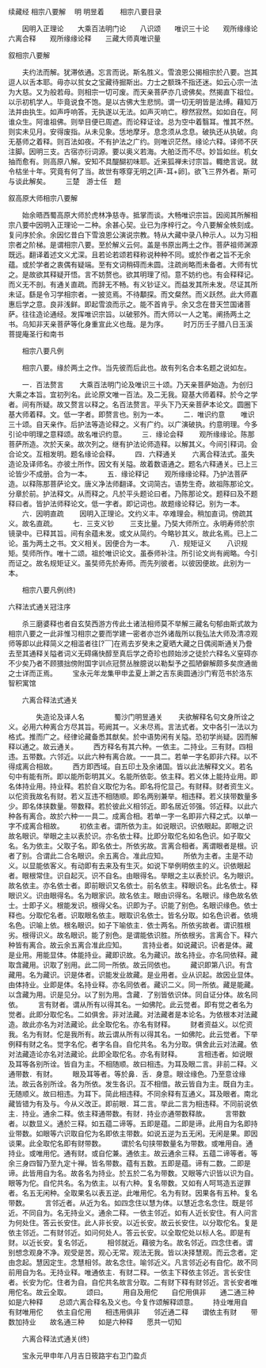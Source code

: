 续藏经   相宗八要解
　明 明昱着
　　相宗八要目录

　　因明入正理论　　大乘百法明门论　　八识颂　　唯识三十论　　观所缘缘论　　六离合释　　观所缘缘论释　　三藏大师真唯识量

 叙相宗八要解

　　夫约法而解。犹滞依通。忘言而说。斯名胜义。雪浪恩公揭相宗於八要。岂其逗人以舌本耶。毋亦以贫女之宝藏待掘斯出。力士之额珠不指还迷。如云心宗一法为大慈。又为般若母。则相宗一切可废。而天亲菩萨亦几谤佛矣。然揭直下祖位。以示初机学人。毕竟说食不饱。是以古佛大生悲悯。谓一切无明皆是法缚。藉知万法并由执生。如声呼响答。无执遂以无法。如声灭响亡。穆然寂然。如如自在。阿谁众生。阿谁祖佛。则举目便已周遮。而论释证诠。总为空中着翳耳。惟其不然。则实未见月。安得废指。从未见象。恁地摩牙。息念须从念息。破执还从执破。向无基师之着释。则百法如夜。不有护法之广约。则唯识茫然。缘论六释。译师不厌注脚。因明三支。古宿亦衍词源。要以奥义若海。大舶泛而不尽。妙旨如丝。机女抽而愈有。则高原八解。安知不具醍醐初味耶。近来狐禅未讨宗旨。輙绝言说。就令枯坐十年。究竟有何了当。故世有啄穿无明之[声-耳+卵]。欲飞三界外者。斯可与谈此解矣。
　　三楚　游士任　题

 叙高原大师相宗八要解

　　始余晤西蜀高原大师於虎林净慈寺。抵掌而谈。大畅唯识宗旨。因阅其所解相宗八要中因明入正理论一二种。余甚心契。业已为序梓行之。今八要解全帙刻成。复问序於余。余因忆昔白下雪浪恩公演说宗教。特从大藏中录八种示人。以为习相宗者之阶梯。是谓相宗八要。至於解义云何。盖是书原出两土之作。菩萨祖师渊源既远。翻译着述文义尤深。且若论若颂若释称说种种不同。或於作者之旨不无余蕴。或於学者之衷偶有疑端。至有文词稍碍而未圆。注疏尚略而未备者。大师有忧之。是故欲其释疑开悟。言不妨赘也。欲其明理了彻。意不妨约也。有会释释记。而义无不剖。有通关直疏。而辞无不畅。有义钞证义。而益发其所未发。尽证其所未证。繇是令习学相宗者。一披览焉。不待顜探。而文粲然。而义跃然。此大师嘉惠后学之意。良非浅鲜。即起雪浪而示之。能不首肯乎。余又念在昔天竺国诸菩萨。往往造论通经。发挥唯识宗旨。以破邪外。而大师以一人之笔。阐扬两土之书。乌知非天亲菩萨等化身重宣此义也哉。是为序。
　　时万历壬子腊八日玉溪菩提庵圣行和南书

　　相宗八要凡例

　　相宗八要。缘於两土之作。当先彼而后此也。故有列名合本名题之说如左。

　　一．百法赘言
　　大乘百法明门论及唯识三十颂。乃天亲菩萨始造。为创归大乘之本旨。宜初列名。此论原文唯一百法。及二无我。窥基大师着释。於今之学者。间有所疑。故又赘言以释之。名百法赘言。平头下乃天亲菩萨本论文。圆圈下基大师着释。文。低一字者。即赘言也。别为一本。
　　二．唯识约意
　　唯识三十颂。自天亲作。后护法等造论释之。义有广约。以广演破执。约意明理。今多引论中明理之意释颂。故名唯识约意。
　　三．缘论会释
　　观所缘缘论。陈那菩萨所造。次於天亲。故次列之。继有护法论师造释。以解其义。今间引释词。会合论文。互相发明。题名缘论会释。
　　四．六释通关
　　六离合释法式。虽失造论及译师名。亦彼土所作。因文有关隘。故着数语通之。题名六释通关。已上三论皆少不成册。合为一本。
　　五．缘论释记
　　观所缘缘论释。乃护法菩萨造。以释陈那菩萨论文。唐义净法师翻译。文词简古。语势生奇。故祖陈那论文。分章於前。护法释文。从而释之。凡於平头题论曰者。乃陈那论文。题释曰及不题释曰者。皆护法师释论文。低一字者。即记词也。故题缘论释记。别为一本。
　　六．因明直疏
　　因明入正理论。文约义丰。卒难理会。稍加直词。傍疏其义。故名直疏。
　　七．三支义钞
　　三支比量。乃奘大师所立。永明寿师於宗镜录中。已释其旨。间有余蕴未发。或文从简约。今略钞其义。故此名焉。已上二论。虽为两土之书。文义相关。因便合为一本。
　　八．规矩证义
　　八识规矩。奘师所作。唯十二颂。祖於唯识论文。虽泰师补注。所引论文尚有阙略。今引而证之。故名规矩证义。虽奘师先於寿师。而先列彼者。以彼因便故。此别为一本。

　　相宗八要凡例(终)

 六释法式通关冠注序

　　杀三磨婆释也者自玄奘西游方传此土诸法相师莫不举解三藏名句郁由斯式故为相宗八要之一此非惟习相宗之要而学建一密者亦岂外诸哉所以我弘法大师及清凉观师等即以此释简义之相滥者往[?﹋]在焉去岁癸未之夏晒大藏之日偶阅斯通关乃誊去至其通释关隘者词义无碍痛快醇至真后学之奇珍也顾始涉之徒於六释名义窒碍亦不少矣乃者不顾猥拙傍附国字训点冠赘丛脞臆说以勒梨予之孤陋僻解颇多矣庶通凿之士详而正焉。
　　宝永元年龙集甲申孟夏上澣之吉东奥圆通沙门宥范书於洛东智积寓馆



　　六离合释法式通关

　　　　失造论及译人名
　　　　蜀沙门明昱通关
　　夫欲解释名句文身所诠之义。必用六种离合方尽其旨。苟阙其一。义未尽焉。言法式者。文中各引一法以为格式。推而广之。经律论藏备悉其猷矣。於中语势闲有关隘。恐初学尚疑。因而解释以通之。故云通关。
　　西方释名有其六种。一依主。二持业。三有财。四相违。五带数。六邻近。以此六种有离合故。一一具二。若单一字名即非六释。以不得成离合相故。
　　西方即西域。自五印土及余诸国。皆以此法解释文义。若名句中有能有所。即以能所彰明其义。名能所依彰。依主释。若义体上能持业用。即名体持业用。持业释。若於自义取佗为名。即名将佗显己。有财释。财者资生义。以佗资我故名有财。若义互违不相随顺。即名两别兼举。相违释。若义挟带数量多少。即名体挟数量。带数释。若於彼此义相邻近。即名居近邻强。邻近释。以此六种各有离合。故於六种一一具二。成离合相。若单一字一名即非六释之式。以单一字不成离合相故。
　　初依主者。谓所依为主。如说眼识。识依眼起。即眼之识故名眼识。举眼之主以表於识。亦名依士释。比即分取佗名如名色识。如子取父名。名为依主。父取子名。即名依士。所依劣故。言离合相者。离谓眼者是根。识者了别。合谓此二合名眼识。余五离合。准此应知。
　　所依为主者。主是不动义。以显能依客义。有动即有去来及有生灭。如说下举例明依主的义。识依眼起者。眼根常住。识自起灭。识不自名。由眼得名。举眼之主以表於识。名为眼识。故名依主。亦名依士者。即前眼识又名依士。前名依主。释眼识名。此名依士。释眼识义。识由眼得名。名为眼家识。故名依主。眼由识得名。名眼识。缘色故名依士。士即子义。根能发识。根得父名。识即为子。识能了别色。名眼识缘色。依士释也。分取佗名者。识取眼名依主。眼取识名依士。皆名分取。如名色识者。依境名色。识喻上依。根名眼识。如子下喻依主．依士两名。所依劣故者。谓识胜根劣。根得识义。故名眼识。能了别色。是谓能依识胜。所依根劣。言离合下。释六种皆有离合。故云余五离合准此应知。
　　言持业者。如说藏识。识者是体。藏是业用。用能显体。体能持业。藏即识故。名为藏识。故名持业。亦名同依释。藏取含藏用。识取了别用。此二同一所依。故云同依也。
　　藏识即第八识。有含藏用。名为藏识。识是体者。识能发业故藏。是业用者。业从识起。故因业显体。由体持业。业即是体。名持业释。亦名同依者。藏识二义。同一所依。藏是能藏。以含藏为用。识是见分。以了别为用。含藏．了别皆依识体。同自证分体。故名同依。
　　言有财者。谓从所有以得其名。一如佛陀。此云觉者。即有觉之者名为觉者。此即分取佗名。二如俱舍。非对法藏。对法藏者是本论名。为依根本对法藏造。故此亦名为对法藏论。此全取佗名。亦名有财释。
　　财者资益义。以佗资我。名为有财。佗是我所有。故云谓从所有以得其名。一如佛陀。此云觉者。下举例释有财之名。觉字名佗。者字名自。自佗共名。名为分取。俱舍此云对法藏。依对法藏造论亦名对法藏论。此即全取佗名。亦名有财释。
　　言相违者。如说眼及耳等各别所诠。皆自为主。不相随顺。故曰相违。为耳及眼二言。非前二释。义通带数．有财。
　　眼及耳等者。等於鼻．舌．身意。眼诠缘色。乃至意诠缘法。故云各别所诠。各为所依。发生各识。互不相借。故云皆自为主。既自为主。无随顺义。故曰相违。为耳下。简此相违释。不同余释有互通义。耳及眼者。南北藏皆错为有及与。今从义改正。即前眼．耳二言。举此二言为相违释。不同前说依主．持业。通余二释。依主释通带数。有财．持业亦通带数释故。
　　言带数者。以数显义。通於三释。如五蕴二谛等。五即是蕴。二即是谛。此用自为名即持业带数。如眼等六识取自佗为名即依主带数。如说五逆为五无闲。无闲是果。即因谈果。此全取佗名即有财带数。
　　谓於名句挟带数量名为带数。或唯用自。通持业。或唯用佗。通有财。或自佗兼。通依主。故云通余三释。五蕴二谛等者。等余三身四智乃至九定十禅。皆名带数。蕴有五数。五即是蕴。谛有二数。二即是谛。此皆用自为名。故各名为持业。於五於二名为带数。又眼等六识皆以识为自。眼等为佗。自佗共名。名为依主。以有六种。复名带数。又如有人呵骂造五逆罪者。名五无闲种。全取果名以表五逆。此唯用佗。名为有财。因果各有五种。复名带数。
　　言邻近者。从近为名。如四念住以慧为体。以慧近念名念住。既是邻近。不同自为。名无持业义。通余二释。一依主邻近。如有人近长安住。有人问言为何处住。答云长安住。此人非长安。以近长安。故云长安住。以分取佗名。复是依主邻近。二有财邻近。如问何处人。答云长安。以全取佗处以标人名。即是有财。以近长安。复名邻近。
　　相邻就近。藉彼为名。故名邻近。四念住者。谓别想念观身不净。观受是苦。观心无常。观法无我。皆以决择慧观。而云念者。定由念起。慧因定生。念慧相邻。故名念住。喻邻近义。凡言邻近必有自佗。故不同前用自为名。无持业释。唯通依主．有财二释。一依主下释依主邻近。言长安住者。长安为佗。住者为自。自佗共名故言分取。二有财下释有财邻近。言长安者唯用佗名。故云全取。
　　颂曰。
　　用自及用佗　　自佗用俱非　　通二通三种　　如是六种释
　　总颂六离合释名及义也。今复作颂解释颂意。
　　持业唯用自　　有财唯用佗　　依主自佗用　　相违用俱非　　邻近通二释　　谓依主有财　　带数加持业　　故名通三种　　如是六种释　　愿共一切知

　　六离合释法式通关(终)

　　宝永元甲申年八月吉日筱路宇右卫门盈贞

